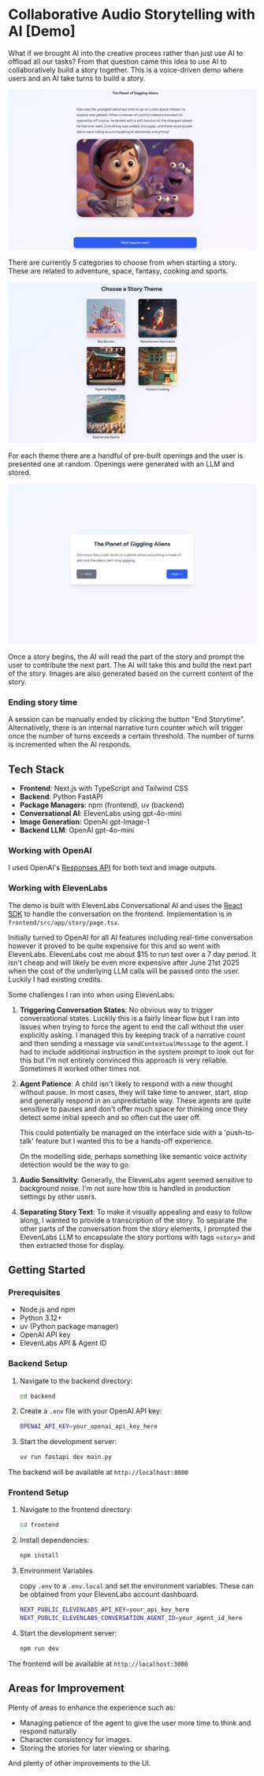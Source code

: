 # Collaborative Audio Storytelling with AI [Demo]

What if we brought AI into the creative process rather than just use AI to offload all our tasks? From that question came this idea to use AI to collaboratively build a story together. This is a voice-driven demo where users and an AI take turns to build a story. 

![img](assets/giggling_aliens.png)

There are currently 5 categories to choose from when starting a story. These are related to adventure, space, fantasy, cooking and sports. 

![img](assets/themes.png)

For each theme there are a handful of pre-built openings and the user is presented one at random. Openings were generated with an LLM and stored.

![img](assets/opening.png)

Once a story begins, the AI will read the part of the story and prompt the user to contribute the next part. The AI will take this and build the next part of the story. Images are also generated based on the current content of the story.

### Ending story time
A session can be manually ended by clicking the button "End Storytime". Alternatively, there is an internal narrative turn counter which will trigger once the number of turns exceeds a certain threshold. The number of turns is incremented when the AI responds.


## Tech Stack

- **Frontend**: Next.js with TypeScript and Tailwind CSS
- **Backend**: Python FastAPI
- **Package Managers**: npm (frontend), uv (backend)
- **Conversational AI**: ElevenLabs using gpt-4o-mini
- **Image Generation**: OpenAI gpt-Image-1
- **Backend LLM**: OpenAI gpt-4o-mini

### Working with OpenAI
I used OpenAI's [Responses API](https://platform.openai.com/docs/api-reference/responses) for both text and image outputs.

### Working with ElevenLabs
The demo is built with ElevenLabs Conversational AI and uses the [React SDK](https://elevenlabs.io/docs/conversational-ai/libraries/react) to handle the conversation on the frontend. Implementation is in `frontend/src/app/story/page.tsx`.

Initially turned to OpenAI for all AI features including real-time conversation however it proved to be quite expensive for this and so went with ElevenLabs. ElevenLabs cost me about $15 to run test over a 7 day period. It isn't cheap and will likely be even more expensive after June 21st 2025 when the cost of the underlying LLM calls will be passed onto the user. Luckily I had existing credits.

Some challenges I ran into when using ElevenLabs:

1. **Triggering Conversation States**: No obvious way to trigger conversational states. Luckily this is a fairly linear flow but I ran into issues when trying to force the agent to end the call without the user explicitly asking. I managed this by keeping track of a narrative count and then sending a message via `sendContextualMessage` to the agent. I had to include additional instruction in the system prompt to look out for this but I'm not entirely convinced this approach is very reliable. Sometimes it worked other times not.

2. **Agent Patience**: A child isn't likely to respond with a new thought without pause. In most cases, they will take time to answer, start, stop and generally respond in an unpredictable way. These agents are quite sensitive to pauses and don't offer much space for thinking once they detect some initial speech and so often cut the user off. 

   This could potentially be managed on the interface side with a 'push-to-talk' feature but I wanted this to be a hands-off experience.

   On the modelling side, perhaps something like semantic voice activity detection would be the way to go.

3. **Audio Sensitivity**:
Generally, the ElevenLabs agent seemed sensitive to background noise. I'm not sure how this is handled in production settings by other users.


4. **Separating Story Text**: To make it visually appealing and easy to follow along, I wanted to provide a transcription of the story. To separate the other parts of the conversation from the story elements, I prompted the ElevenLabs LLM to encapsulate the story portions with tags `<story>` and then extracted those for display.


## Getting Started

### Prerequisites

- Node.js and npm
- Python 3.12+
- uv (Python package manager)
- OpenAI API key
- ElevenLabs API & Agent ID

### Backend Setup

1. Navigate to the backend directory:
   ```bash
   cd backend
   ```

2. Create a `.env` file with your OpenAI API key:
   ```bash
   OPENAI_API_KEY=your_openai_api_key_here
   ```

3. Start the development server:
   ```bash
   uv run fastapi dev main.py
   ```

The backend will be available at `http://localhost:8000`

### Frontend Setup

1. Navigate to the frontend directory:
   ```bash
   cd frontend
   ```

2. Install dependencies:
   ```bash
   npm install
   ```

3. Environment Variables

   copy `.env` to a `.env.local` and set the environment variables. These can be obtained from 
   your ElevenLabs account dashboard.

   ```bash
   NEXT_PUBLIC_ELEVENLABS_API_KEY=your_api_key_here
   NEXT_PUBLIC_ELEVENLABS_CONVERSATION_AGENT_ID=your_agent_id_here
   ```

4. Start the development server:
   ```bash
   npm run dev
   ```

The frontend will be available at `http://localhost:3000`

## Areas for Improvement
Plenty of areas to enhance the experience such as:

- Managing patience of the agent to give the user more time to think and respond naturally
- Character consistency for images.
- Storing the stories for later viewing or sharing.

And plenty of other improvements to the UI.

